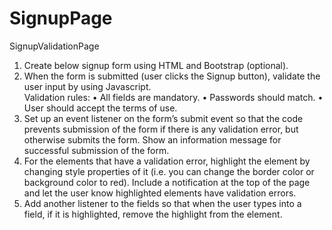 # SignupPage
SignupValidationPage


1. Create below signup form using HTML and Bootstrap (optional). 
2. When the form is submitted (user clicks the Signup button), validate the user input by using Javascript.  
Validation rules: 
•	All fields are mandatory. 
•	Passwords should match.
•	User should accept the terms of use. 
3. Set up an event listener on the form’s submit event so that the code prevents submission of the form if there is any validation error, but otherwise submits the form. Show an information message for successful submission of the form. 
4. For the elements that have a validation error, highlight the element by changing style properties of it (i.e. you can change the border color or background color to red). Include a notification at the top of the page and let the user know highlighted elements have validation errors.
5. Add another listener to the fields so that when the user types into a field, if it is highlighted, remove the highlight from the element. 
